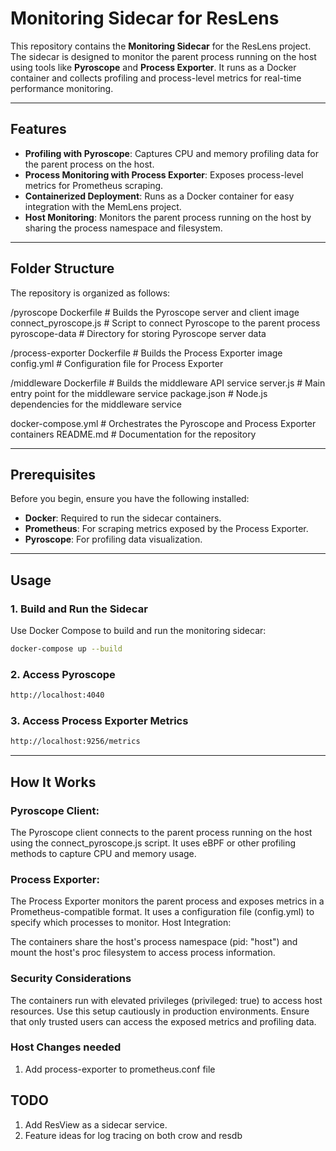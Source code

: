 # Monitoring Sidecar for ResLens

This repository contains the **Monitoring Sidecar** for the ResLens project. The sidecar is designed to monitor the parent process running on the host using tools like **Pyroscope** and **Process Exporter**. It runs as a Docker container and collects profiling and process-level metrics for real-time performance monitoring.

---

## Features

- **Profiling with Pyroscope**: Captures CPU and memory profiling data for the parent process on the host.
- **Process Monitoring with Process Exporter**: Exposes process-level metrics for Prometheus scraping.
- **Containerized Deployment**: Runs as a Docker container for easy integration with the MemLens project.
- **Host Monitoring**: Monitors the parent process running on the host by sharing the process namespace and filesystem.

---

## Folder Structure

The repository is organized as follows:

/pyroscope Dockerfile # Builds the Pyroscope server and client image connect_pyroscope.js # Script to connect Pyroscope to the parent process pyroscope-data # Directory for storing Pyroscope server data

/process-exporter Dockerfile # Builds the Process Exporter image config.yml # Configuration file for Process Exporter

/middleware Dockerfile # Builds the middleware API service server.js # Main entry point for the middleware service package.json # Node.js dependencies for the middleware service

docker-compose.yml # Orchestrates the Pyroscope and Process Exporter containers README.md # Documentation for the repository


---

## Prerequisites

Before you begin, ensure you have the following installed:

- **Docker**: Required to run the sidecar containers.
- **Prometheus**: For scraping metrics exposed by the Process Exporter.
- **Pyroscope**: For profiling data visualization.

---

## Usage

### 1. Build and Run the Sidecar
Use Docker Compose to build and run the monitoring sidecar:
```bash
docker-compose up --build
```
### 2. Access Pyroscope
```bash
http://localhost:4040
```
### 3. Access Process Exporter Metrics
```bash
http://localhost:9256/metrics
```

---

## How It Works
### Pyroscope Client:

The Pyroscope client connects to the parent process running on the host using the connect_pyroscope.js script.
It uses eBPF or other profiling methods to capture CPU and memory usage.

### Process Exporter:

The Process Exporter monitors the parent process and exposes metrics in a Prometheus-compatible format.
It uses a configuration file (config.yml) to specify which processes to monitor.
Host Integration:

The containers share the host's process namespace (pid: "host") and mount the host's proc filesystem to access process information.

### Security Considerations
The containers run with elevated privileges (privileged: true) to access host resources. Use this setup cautiously in production environments.
Ensure that only trusted users can access the exposed metrics and profiling data.

### Host Changes needed
1. Add process-exporter to prometheus.conf file


## TODO
1. Add ResView as a sidecar service.
2. Feature ideas for log tracing on both crow and resdb
